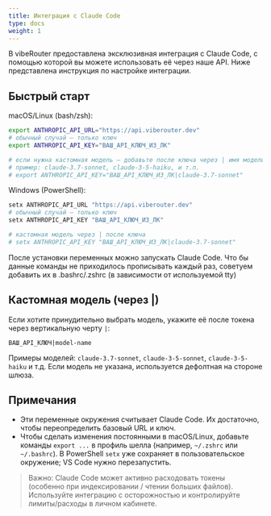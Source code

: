 ```yaml
---
title: Интеграция с Claude Code
type: docs
weight: 1
---
```


В vibeRouter предоставлена эксклюзивная интеграция с Claude Code, с помощью которой вы можете использовать её через наше API. Ниже представлена инструкция по настройке интеграции.

## Быстрый старт

macOS/Linux (bash/zsh):

```bash
export ANTHROPIC_API_URL="https://api.viberouter.dev"
# обычный случай — только ключ
export ANTHROPIC_API_KEY="ВАШ_API_КЛЮЧ_ИЗ_ЛК"

# если нужна кастомная модель — добавьте после ключа через | имя модели
# пример: claude-3.7-sonnet, claude-3-5-haiku, и т.п.
# export ANTHROPIC_API_KEY="ВАШ_API_КЛЮЧ_ИЗ_ЛК|claude-3.7-sonnet"
```

Windows (PowerShell):

```powershell
setx ANTHROPIC_API_URL "https://api.viberouter.dev"
# обычный случай — только ключ
setx ANTHROPIC_API_KEY "ВАШ_API_КЛЮЧ_ИЗ_ЛК"

# кастомная модель через | после ключа
# setx ANTHROPIC_API_KEY "ВАШ_API_КЛЮЧ_ИЗ_ЛК|claude-3.7-sonnet"
```

После установки переменных можно запускать Claude Code. Что бы данные команды не приходилось прописывать каждый раз, советуем добавить их в .bashrc/.zshrc (в зависимости от используемой tty)

## Кастомная модель (через |)

Если хотите принудительно выбрать модель, укажите её после токена через вертикальную черту `|`:

```
ВАШ_API_КЛЮЧ|model-name
```

Примеры моделей: `claude-3.7-sonnet`, `claude-3-5-sonnet`, `claude-3-5-haiku` и т.д. Если модель не указана, используется дефолтная на стороне шлюза.

## Примечания

- Эти переменные окружения считывает Claude Code. Их достаточно, чтобы переопределить базовый URL и ключ.
- Чтобы сделать изменения постоянными в macOS/Linux, добавьте команды `export ...` в профиль шелла (например, `~/.zshrc` или `~/.bashrc`). В PowerShell `setx` уже сохраняет в пользовательское окружение; VS Code нужно перезапустить.

> Важно: Claude Code может активно расходовать токены (особенно при индексировании / чтении больших файлов). Используйте интеграцию с осторожностью и контролируйте лимиты/расходы в личном кабинете.


